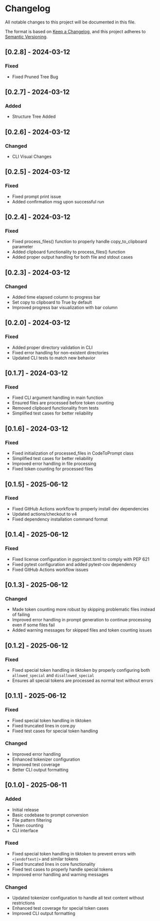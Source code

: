 # Changelog

All notable changes to this project will be documented in this file.

The format is based on [Keep a Changelog](https://keepachangelog.com/en/1.0.0/),
and this project adheres to [Semantic Versioning](https://semver.org/spec/v2.0.0.html).

## [0.2.8] - 2024-03-12

### Fixed
- Fixed Pruned Tree Bug

## [0.2.7] - 2024-03-12

### Added
- Structure Tree Added

## [0.2.6] - 2024-03-12

### Changed
- CLI Visual Changes

## [0.2.5] - 2024-03-12

### Fixed
- Fixed prompt print issue
- Added confirmation msg upon successful run

## [0.2.4] - 2024-03-12

### Fixed
- Fixed process_files() function to properly handle copy_to_clipboard parameter
- Added clipboard functionality to process_files() function
- Added proper output handling for both file and stdout cases

## [0.2.3] - 2024-03-12

### Changed
- Added time elapsed column to progress bar
- Set copy to clipboard to True by default
- Improved progress bar visualization with bar column

## [0.2.0] - 2024-03-12

### Fixed
- Added proper directory validation in CLI
- Fixed error handling for non-existent directories
- Updated CLI tests to match new behavior

## [0.1.7] - 2024-03-12

### Fixed
- Fixed CLI argument handling in main function
- Ensured files are processed before token counting
- Removed clipboard functionality from tests
- Simplified test cases for better reliability

## [0.1.6] - 2024-03-12

### Fixed
- Fixed initialization of processed_files in CodeToPrompt class
- Simplified test cases for better reliability
- Improved error handling in file processing
- Fixed token counting for processed files

## [0.1.5] - 2025-06-12

### Fixed
- Fixed GitHub Actions workflow to properly install dev dependencies
- Updated actions/checkout to v4
- Fixed dependency installation command format

## [0.1.4] - 2025-06-12

### Fixed
- Fixed license configuration in pyproject.toml to comply with PEP 621
- Fixed pytest configuration and added pytest-cov dependency
- Fixed GitHub Actions workflow issues

## [0.1.3] - 2025-06-12

### Changed
- Made token counting more robust by skipping problematic files instead of failing
- Improved error handling in prompt generation to continue processing even if some files fail
- Added warning messages for skipped files and token counting issues

## [0.1.2] - 2025-06-12

### Fixed
- Fixed special token handling in tiktoken by properly configuring both `allowed_special` and `disallowed_special`
- Ensures all special tokens are processed as normal text without errors

## [0.1.1] - 2025-06-12

### Fixed
- Fixed special token handling in tiktoken
- Fixed truncated lines in core.py
- Fixed test cases for special token handling

### Changed
- Improved error handling
- Enhanced tokenizer configuration
- Improved test coverage
- Better CLI output formatting

## [0.1.0] - 2025-06-11

### Added
- Initial release
- Basic codebase to prompt conversion
- File pattern filtering
- Token counting
- CLI interface

### Fixed
- Fixed special token handling in tiktoken to prevent errors with `<|endoftext|>` and similar tokens
- Fixed truncated lines in core functionality
- Fixed test cases to properly handle special tokens
- Improved error handling and warning messages

### Changed
- Updated tokenizer configuration to handle all text content without restrictions
- Enhanced test coverage for special token cases
- Improved CLI output formatting 